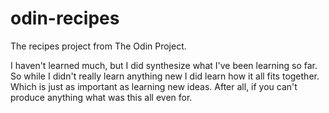 # odin-recipes
The recipes project from The Odin Project.

I haven't learned much, but I did synthesize what I've been learning so far. So while I didn't really learn anything
new I did learn how it all fits together. Which is just as important as learning new ideas. After all, if you
can't produce anything what was this all even for.
